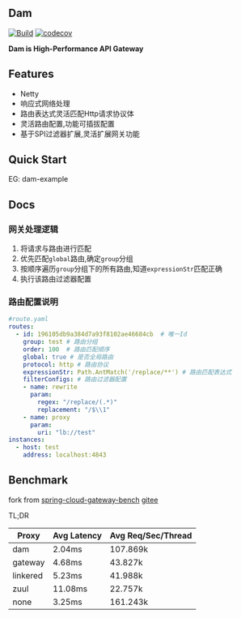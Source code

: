 ## Dam
[![Build](https://github.com/plus-all/dam/actions/workflows/ci.yml/badge.svg)](https://github.com/plus-all/dam/actions/workflows/ci.yml)
[![codecov](https://codecov.io/gh/plus-all/dam/branch/master/graph/badge.svg?token=MLU4076I9A)](https://codecov.io/gh/plus-all/dam)

**Dam is High-Performance API Gateway**

## Features
* Netty
* 响应式网络处理
* 路由表达式灵活匹配Http请求协议体
* 灵活路由配置,功能可插拔配置  
* 基于SPI过滤器扩展,灵活扩展网关功能

## Quick Start
EG: dam-example

## Docs
### 网关处理逻辑
1. 将请求与路由进行匹配
2. 优先匹配``global``路由,确定``group``分组
3. 按顺序遍历``group``分组下的所有路由,知道``expressionStr``匹配正确
4. 执行该路由过滤器配置
### 路由配置说明
```yaml
#route.yaml
routes:
  - id: 196105db9a384d7a93f8102ae46684cb  # 唯一Id
    group: test # 路由分组
    order: 100  # 路由匹配顺序
    global: true # 是否全局路由
    protocol: http # 路由协议
    expressionStr: Path.AntMatch('/replace/**') # 路由匹配表达式
    filterConfigs: # 路由过滤器配置
    - name: rewrite
      param:
        regex: "/replace/(.*)"
        replacement: "/$\\1"
    - name: proxy
      param:
        uri: "lb://test"
instances:
  - host: test
    address: localhost:4843 
```

## Benchmark

fork from [spring-cloud-gateway-bench](https://github.com/cyejing/spring-cloud-gateway-bench) [gitee](https://gitee.com/cyejing/spring-cloud-gateway-bench)

TL;DR

Proxy | Avg Latency | Avg Req/Sec/Thread
-- | -- | --
dam | 2.04ms | 107.869k
gateway | 4.68ms | 43.827k
linkered | 5.23ms | 41.988k
zuul | 11.08ms | 22.757k
none | 3.25ms | 161.243k
